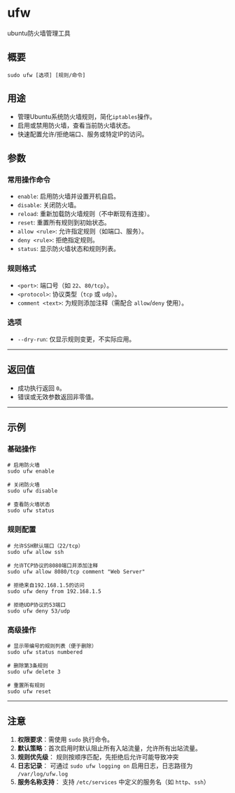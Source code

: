 ufw
===  

ubuntu防火墙管理工具

## 概要

```shell
sudo ufw [选项] [规则/命令]
```

## 用途

- 管理Ubuntu系统防火墙规则，简化`iptables`操作。
- 启用或禁用防火墙，查看当前防火墙状态。
- 快速配置允许/拒绝端口、服务或特定IP的访问。

## 参数

### 常用操作命令

- `enable`: 启用防火墙并设置开机自启。
- `disable`: 关闭防火墙。
- `reload`: 重新加载防火墙规则（不中断现有连接）。
- `reset`: 重置所有规则到初始状态。
- `allow <rule>`: 允许指定规则（如端口、服务）。
- `deny <rule>`: 拒绝指定规则。
- `status`: 显示防火墙状态和规则列表。

### 规则格式

- `<port>`: 端口号（如 `22`、`80/tcp`）。
- `<protocol>`: 协议类型（`tcp` 或 `udp`）。
- `comment <text>`: 为规则添加注释（需配合 `allow`/`deny` 使用）。

### 选项

- `--dry-run`: 仅显示规则变更，不实际应用。

------

## 返回值

- 成功执行返回 `0`。
- 错误或无效参数返回非零值。

------

## 示例

### 基础操作

```
# 启用防火墙
sudo ufw enable

# 关闭防火墙
sudo ufw disable

# 查看防火墙状态
sudo ufw status
```

### 规则配置

```
# 允许SSH默认端口（22/tcp）
sudo ufw allow ssh

# 允许TCP协议的8080端口并添加注释
sudo ufw allow 8080/tcp comment "Web Server"

# 拒绝来自192.168.1.5的访问
sudo ufw deny from 192.168.1.5

# 拒绝UDP协议的53端口
sudo ufw deny 53/udp
```

### 高级操作

```
# 显示带编号的规则列表（便于删除）
sudo ufw status numbered

# 删除第3条规则
sudo ufw delete 3

# 重置所有规则
sudo ufw reset
```

------

## 注意

1. **权限要求**：需使用 `sudo` 执行命令。
2. **默认策略**：首次启用时默认阻止所有入站流量，允许所有出站流量。
3. **规则优先级**：
   规则按顺序匹配，先拒绝后允许可能导致冲突
4. **日志记录**：
   可通过 `sudo ufw logging on` 启用日志，日志路径为 `/var/log/ufw.log`
5. **服务名称支持**：
   支持 `/etc/services` 中定义的服务名（如 `http`、`ssh`）
